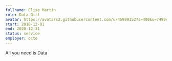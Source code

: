 ```yaml
---
fullname: Elise Martin
role: Data Girl
avatar: https://avatars2.githubusercontent.com/u/45999152?s=400&u=7499c4202c75e73de574a27c89d2e0e6f38b86cb&v=4
start: 2018-12-01
end: 2020-12-31
status: service
employer: octo
---
```


All you need is Data
